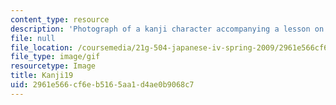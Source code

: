 ```yaml
---
content_type: resource
description: 'Photograph of a kanji character accompanying a lesson on Japanese. '
file: null
file_location: /coursemedia/21g-504-japanese-iv-spring-2009/2961e566cf6eb5165aa1d4ae0b9068c7_Kanji19.gif
file_type: image/gif
resourcetype: Image
title: Kanji19
uid: 2961e566-cf6e-b516-5aa1-d4ae0b9068c7
---
```

